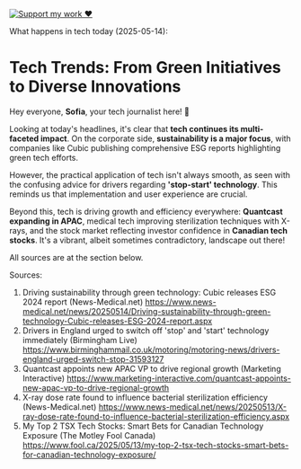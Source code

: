[![Support my work ❤️](https://img.shields.io/badge/Support%20my%20work%20❤️-orange?style=for-the-badge&logo=patreon&logoColor=white)](https://www.patreon.com/c/orobocigano)

What happens in tech today (2025-05-14):

# **Tech Trends: From Green Initiatives to Diverse Innovations**

Hey everyone, **Sofia**, your tech journalist here! 👋

Looking at today's headlines, it's clear that **tech continues its multi-faceted impact**. On the corporate side, **sustainability is a major focus**, with companies like Cubic publishing comprehensive ESG reports highlighting green tech efforts.

However, the practical application of tech isn't always smooth, as seen with the confusing advice for drivers regarding **'stop-start' technology**. This reminds us that implementation and user experience are crucial.

Beyond this, tech is driving growth and efficiency everywhere: **Quantcast expanding in APAC**, medical tech improving sterilization techniques with X-rays, and the stock market reflecting investor confidence in **Canadian tech stocks**. It's a vibrant, albeit sometimes contradictory, landscape out there!

All sources are at the section below.

Sources:
1. Driving sustainability through green technology: Cubic releases ESG 2024 report (News-Medical.net)
   https://www.news-medical.net/news/20250514/Driving-sustainability-through-green-technology-Cubic-releases-ESG-2024-report.aspx
2. Drivers in England urged to switch off 'stop' and 'start' technology immediately (Birmingham Live)
   https://www.birminghammail.co.uk/motoring/motoring-news/drivers-england-urged-switch-stop-31593127
3. Quantcast appoints new APAC VP to drive regional growth (Marketing Interactive)
   https://www.marketing-interactive.com/quantcast-appoints-new-apac-vp-to-drive-regional-growth
4. X-ray dose rate found to influence bacterial sterilization efficiency (News-Medical.net)
   https://www.news-medical.net/news/20250513/X-ray-dose-rate-found-to-influence-bacterial-sterilization-efficiency.aspx
5. My Top 2 TSX Tech Stocks: Smart Bets for Canadian Technology Exposure (The Motley Fool Canada)
   https://www.fool.ca/2025/05/13/my-top-2-tsx-tech-stocks-smart-bets-for-canadian-technology-exposure/